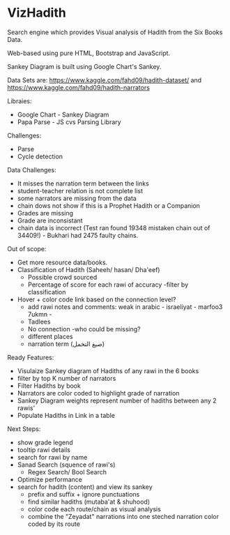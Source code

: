 # VizHadith
Search engine which provides Visual analysis of Hadith from the Six Books Data.

Web-based using pure HTML, Bootstrap and JavaScript.

Sankey Diagram is built using Google Chart's Sankey.

Data Sets are:
https://www.kaggle.com/fahd09/hadith-dataset/
and
https://www.kaggle.com/fahd09/hadith-narrators

Libraies:
- Google Chart - Sankey Diagram
- Papa Parse - JS cvs Parsing Library

Challenges:
- Parse
- Cycle detection

Data Challenges:
- It misses the narration term between the links
- student-teacher relation is not complete list
- some narrators are missing from the data
- chain dows not show if this is a Prophet Hadith or a Companion
- Grades are missing
- Grade are inconsistant
- chain data is incorrect (Test ran found 19348 mistaken chain out of 34409!) - Bukhari had 2475 faulty chains.

Out of scope:
- Get more resource data/books.
- Classification of Hadith (Saheeh/ hasan/ Dha'eef)
  - Possible crowd sourced
  - Percentage of score for each rawi of accuracy
  -filter by classification
- Hover + color code link based on the connection level?
  - add rawi notes and comments: weak in arabic - israeliyat - marfoo3 7ukmn - 
  - Tadlees
  - No connection
    -who could be missing?
  - different places
  - narration term (صيغ التخمل)
  

Ready Features:
- Visulaize Sankey diagram of Hadiths of any rawi in the 6 books
- filter by top K number of narrators
- Filter Hadiths by book
- Narrators are color coded to highlight grade of narration
- Sankey Diagram weights represent number of hadiths between any 2 rawis'
- Populate Hadiths in Link in a table

Next Steps:
- show grade legend
- tooltip rawi details
- search for rawi by name
- Sanad Search (squence of rawi's)
  - Regex Search/ Bool Search
- Optimize performance
- search for hadith (content) and view its sankey
  - prefix and suffix + ignore punctuations
  - find similar hadiths (mutaba'at & shuhood)
  - color code each route/chain as visual analysis
  - combine the "Zeyadat" narrations into one steched narration color coded by its route
